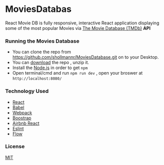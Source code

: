 # MoviesDatabas

React Movie DB is fully responsive, interactive React application displaying some of the most popular Movies via  [ The Movie Database (TMDb)][1] **API**

  [1]: https://www.themoviedb.org/documentation/api

### Running the Movies Database
* You can clone the repo from https://github.com/shollmannr/MoviesDatabase.git on to your Desktop.
* You can [download](https://github.com/shollmannr/MoviesDatabase/archive/master.zip) the repo , unzip it.
* Install the [Node.js](https://nodejs.org/en/) in order to get `npm`
* Open terminal/cmd and run `npm run dev` , open your broswer at `http://localhost:8080/`


### Technology Used
* [React](https://reactjs.org/)
* [Babel](https://babeljs.io/)
* [Webpack](https://webpack.js.org/)
* [Boostrap](https://getbootstrap.com/)
* [Airbnb React](https://github.com/airbnb/javascript/tree/master/react)
* [Eslint](https://eslint.org/)
* [Flow](https://flow.org/)

### License 
[MIT](https://github.com/shollmannr/MoviesDatabase/blob/master/LICENSE)
